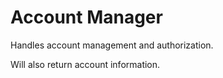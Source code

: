 Account Manager
====

Handles account management and authorization.

Will also return account information. 

